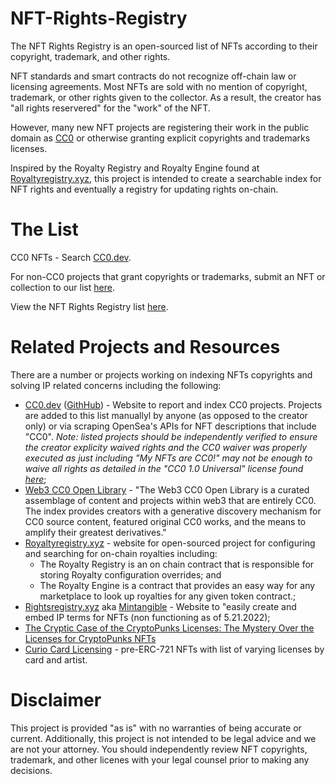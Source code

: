 # NFT-Rights-Registry

The NFT Rights Registry is an open-sourced list of NFTs according to their copyright, trademark, and other rights.

NFT standards and smart contracts do not recognize off-chain law or licensing agreements. Most NFTs are sold with no mention of copyright, trademark, or other rights given to the collector. As a result, the creator has "all rights reservered" for the "work" of the NFT.  

However, many new NFT projects are registering their work in the public domain as [CC0](https://creativecommons.org/choose/zero/waiver) or otherwise granting explicit copyrights and trademarks licenses. 

Inspired by the Royalty Registry and Royalty Engine found at [Royaltyregistry.xyz](https://royaltyregistry.xyz/), this project is intended to create a searchable index for NFT rights and eventually a registry for updating rights on-chain.

# The List
CC0 NFTs - Search [CC0.dev](https://www.cc0.dev/).

For non-CC0 projects that grant copyrights or trademarks, submit an NFT or collection to our list [here](https://forms.gle/pzWoZMTDiDC5VDz99).

View the NFT Rights Registry list [here](https://docs.google.com/spreadsheets/d/1wkOv_yIwv6SU32I1vIZ7n24_1ZvgMfHbxxhaCTMN00s/edit?usp=sharing).

# Related Projects and Resources

There are a number or projects working on indexing NFTs copyrights and solving IP related concerns including the following:
* [CC0.dev](https://www.cc0.dev/) ([GithHub](https://github.com/JeanMarcSaad/cc0.dev)) - Website to report and index CC0 projects. Projects are added to this list manuallyl by anyone (as opposed to the creator only) or via scraping OpenSea's APIs for NFT descriptions that include "CC0". *Note: listed projects should be independently verified to ensure the creator explicity waived rights and the CC0 waiver was properly executed as just including "My NFTs are CC0!" may not be enough to waive all rights as detailed in the "CC0 1.0 Universal" license found [here](https://creativecommons.org/choose/zero/waiver)*;
* [Web3 CC0 Open Library](https://web3cc0openlibrary.f3manifesto.xyz/) - "The Web3 CC0 Open Library is a curated assemblage of content and projects within web3 that are entirely CC0. The index provides creators with a generative discovery mechanism for CC0 source content, featured original CC0 works, and the means to amplify their greatest derivatives."
*  [Royaltyregistry.xyz](https://royaltyregistry.xyz/) - website for open-sourced project for configuring and searching for on-chain royalties including:
    - The Royalty Registry is an on chain contract that is responsible for storing Royalty configuration overrides; and
    - The Royalty Engine is a contract that provides an easy way for any marketplace to look up royalties for any given token contract.;
* [Rightsregistry.xyz](https://rightsregistry.xyz/) aka [Mintangible]([mintangible.io](https://mintangible.io)) - Website to "easily create and embed IP terms for NFTs (non functioning as of 5.21.2022);
* [The Cryptic Case of the CryptoPunks Licenses: The Mystery Over the Licenses for CryptoPunks NFTs](https://papers.ssrn.com/sol3/papers.cfm?abstract_id=3978963)
* [Curio Card Licensing](https://docs.curio.cards/info/artwork-licensing) - pre-ERC-721 NFTs with list of varying licenses by card and artist.

# Disclaimer
This project is provided "as is" with no warranties of being accurate or current. Additionally, this project is not intended to be legal advice and we are not your attorney. You should independently review NFT copyrights, trademark, and other licenes with your legal counsel prior to making any decisions.
